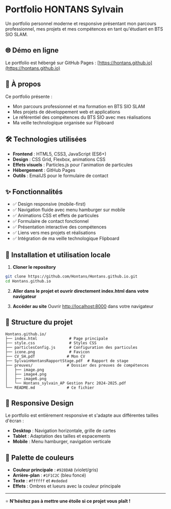 # Portfolio HONTANS Sylvain

Un portfolio personnel moderne et responsive présentant mon parcours professionnel, mes projets et mes compétences en tant qu'étudiant en BTS SIO SLAM.

## 🌐 Démo en ligne

Le portfolio est hébergé sur GitHub Pages : [https://hontans.github.io](https://hontans.github.io)

## 📖 À propos

Ce portfolio présente :
- Mon parcours professionnel et ma formation en BTS SIO SLAM
- Mes projets de développement web et applications
- Le référentiel des compétences du BTS SIO avec mes réalisations
- Ma veille technologique organisée sur Flipboard

## 🛠️ Technologies utilisées

- **Frontend** : HTML5, CSS3, JavaScript (ES6+)
- **Design** : CSS Grid, Flexbox, animations CSS
- **Effets visuels** : Particles.js pour l'animation de particules
- **Hébergement** : GitHub Pages
- **Outils** : EmailJS pour le formulaire de contact

## ✨ Fonctionnalités

- ✅ Design responsive (mobile-first)
- ✅ Navigation fluide avec menu hamburger sur mobile
- ✅ Animations CSS et effets de particules
- ✅ Formulaire de contact fonctionnel
- ✅ Présentation interactive des compétences
- ✅ Liens vers mes projets et réalisations
- ✅ Intégration de ma veille technologique Flipboard

## 🚀 Installation et utilisation locale

1. **Cloner le repository**
```bash
git clone https://github.com/Hontans/Hontans.github.io.git
cd Hontans.github.io
```

2. **Aller dans le projet et ouvrir directement index.html dans votre navigateur**

3. **Accéder au site**
Ouvrir [http://localhost:8000](http://localhost:8000) dans votre navigateur

## 📁 Structure du projet

```
Hontans.github.io/
├── index.html              # Page principale
├── style.css               # Styles CSS
├── particlesConfig.js      # Configuration des particules
├── icone.png               # Favicon
├── CV_SH.pdf              # Mon CV
├── SylvainHontansRapportStage.pdf  # Rapport de stage
├── preuves/               # Dossier des preuves de compétences
│   ├── image.png
│   ├── image4.png
│   ├── image6.png
│   └── Hontans_sylvain_AP Gestion Parc 2024-2025.pdf
└── README.md              # Ce fichier
```

## 📱 Responsive Design

Le portfolio est entièrement responsive et s'adapte aux différentes tailles d'écran :
- **Desktop** : Navigation horizontale, grille de cartes
- **Tablet** : Adaptation des tailles et espacements
- **Mobile** : Menu hamburger, navigation verticale

## 🎨 Palette de couleurs

- **Couleur principale** : `#928DAB` (violet/gris)
- **Arrière-plan** : `#1F1C2C` (bleu foncé)
- **Texte** : `#ffffff` et `#ededed`
- **Effets** : Ombres et lueurs avec la couleur principale

---

⭐ **N'hésitez pas à mettre une étoile si ce projet vous plaît !**
